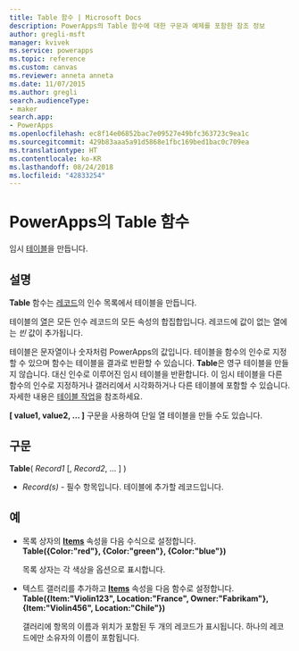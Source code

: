 ```yaml
---
title: Table 함수 | Microsoft Docs
description: PowerApps의 Table 함수에 대한 구문과 예제를 포함한 참조 정보
author: gregli-msft
manager: kvivek
ms.service: powerapps
ms.topic: reference
ms.custom: canvas
ms.reviewer: anneta anneta
ms.date: 11/07/2015
ms.author: gregli
search.audienceType:
- maker
search.app:
- PowerApps
ms.openlocfilehash: ec8f14e06852bac7e09527e49bfc363723c9ea1c
ms.sourcegitcommit: 429b83aaa5a91d5868e1fbc169bed1bac0c709ea
ms.translationtype: HT
ms.contentlocale: ko-KR
ms.lasthandoff: 08/24/2018
ms.locfileid: "42833254"
---
```

# <a name="table-function-in-powerapps"></a>PowerApps의 Table 함수
임시 [테이블](../working-with-tables.md)을 만듭니다.

## <a name="description"></a>설명
**Table** 함수는 [레코드](../working-with-tables.md#records)의 인수 목록에서 테이블을 만듭니다.

테이블의 [열](../working-with-tables.md#columns)은 모든 인수 레코드의 모든 속성의 합집합입니다. 레코드에 값이 없는 열에는 *빈* 값이 추가됩니다.

테이블은 문자열이나 숫자처럼 PowerApps의 값입니다. 테이블을 함수의 인수로 지정할 수 있으며 함수는 테이블을 결과로 반환할 수 있습니다. **Table**은 영구 테이블을 만들지 않습니다. 대신 인수로 이루어진 임시 테이블을 반환합니다.  이 임시 테이블을 다른 함수의 인수로 지정하거나 갤러리에서 시각화하거나 다른 테이블에 포함할 수 있습니다.  자세한 내용은 [테이블 작업](../working-with-tables.md)을 참조하세요.

**[ value1, value2, ... ]** 구문을 사용하여 단일 열 테이블을 만들 수도 있습니다.

## <a name="syntax"></a>구문
**Table**( *Record1* [, *Record2*, ... ] )

* *Record(s)* - 필수 항목입니다. 테이블에 추가할 레코드입니다.

## <a name="examples"></a>예
* 목록 상자의 **[Items](../controls/properties-core.md)** 속성을 다음 수식으로 설정합니다.
  <br>**Table({Color:"red"}, {Color:"green"}, {Color:"blue"})**
  
    목록 상자는 각 색상을 옵션으로 표시합니다.
* 텍스트 갤러리를 추가하고 **[Items](../controls/properties-core.md)** 속성을 다음 함수로 설정합니다.<br>
  **Table({Item:"Violin123", Location:"France", Owner:"Fabrikam"}, {Item:"Violin456", Location:"Chile"})**
  
    갤러리에 항목의 이름과 위치가 포함된 두 개의 레코드가 표시됩니다. 하나의 레코드에만 소유자의 이름이 포함됩니다.

